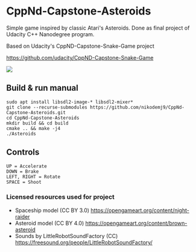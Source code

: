 # CppNd-Capstone-Asteroids
Simple game inspired by classic Atari's Asteroids. Done as final project of Udacity C++ Nanodegree program.

Based on Udacity's CppND-Capstone-Snake-Game project 

https://github.com/udacity/CppND-Capstone-Snake-Game


<img src="asteroids.gif"/>


## Build & run manual
```
sudo apt install libsdl2-image-* libsdl2-mixer*
git clone --recurse-submodules https://github.com/nikodemj9/CppNd-Capstone-Asteroids.git
cd CppNd-Capstone-Asteroids
mkdir build && cd build
cmake .. && make -j4
./Asteroids
```

## Controls
```
UP = Accelerate
DOWN = Brake
LEFT, RIGHT = Rotate
SPACE = Shoot
```

### Licensed resources used for project
* Spaceship model (CC BY 3.0) https://opengameart.org/content/night-raider
* Asteroid model (CC BY 4.0) https://opengameart.org/content/brown-asteroid
* Sounds by LittleRobotSoundFactory (CC) https://freesound.org/people/LittleRobotSoundFactory/
